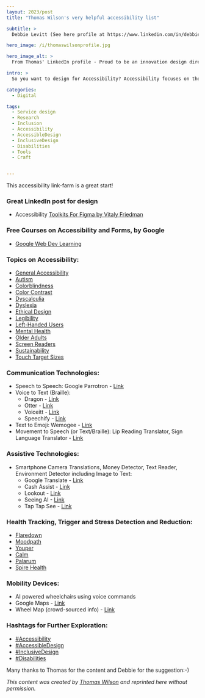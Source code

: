 ```yaml
---
layout: 2023/post
title: "Thomas Wilson's very helpful accessibility list"

subtitle: >
  Debbie Levitt (See here profile at https://www.linkedin.com/in/debbielevitt/) suggested that Thomas post his list on Medium or something as inside the LinkedIn walled garden, content seems to disappear on the whim of an algorythm. So I figured I'd post it here. This URL isn't going anywhere:-)

hero_image: /i/thomaswilsonprofile.jpg

hero_image_alt: >
  From Thomas' LinkedIn profile - Proud to be an innovation design director, human-centered service designer, strategist and researcher. I'm a manager of madness, storytelling service designer, discovery doer, dedicated design director, curiosity crusader, responsible AI advocate, innovation maven, UX geek, agent of behavioral change, bombast brand advocate, digital transformer, fearless foodie, pioneering pilgrim, pixel pusher, optimization optimist, validated venture designer, wayward wordsmith, and champion of human-centered design...

intro: >
  So you want to design for Accessibility? Accessibility focuses on the access and benefits of your site, system, or application for everyone. It's an important part of design and should be considered <em>BEFORE</em> the development process.

categories:
  - Digital

tags:
  - Service design
  - Research
  - Inclusion
  - Accessibility
  - AccessibleDesign
  - InclusiveDesign
  - Disabilities
  - Tools
  - Craft


---
```


This accessibility link-farm is a great start!

### Great LinkedIn post for design
- Accessibility [Toolkits For Figma by Vitaly Friedman](https://www.figma.com/community/file/958837762255381692)

### Free Courses on Accessibility and Forms, by Google
- [Google Web Dev Learning](https://web.dev/learn)

### Topics on Accessibility:
- [General Accessibility](https://www.w3.org/WAI/fundamentals/accessibility-intro/)
- [Autism](https://www.autismspeaks.org/)
- [Colorblindness](https://www.color-blindness.com/)
- [Color Contrast](https://webaim.org/resources/contrastchecker/)
- [Dyscalculia](https://www.dyscalculia.org/)
- [Dyslexia](https://dyslexiaida.org/)
- [Ethical Design](https://2017.ind.ie/ethical-design/)
- [Legibility](https://www.aiga.org/aiga/content/tools-and-resources/legibility-readability-and-comprehension-best-practices-for/)
- [Left-Handed Users](https://www.lefthandersday.com/tips)
- [Mental Health](https://www.mentalhealth.gov/)
- [Older Adults](https://www.nia.nih.gov/)
- [Screen Readers](https://webaim.org/techniques/screenreader/)
- [Sustainability](https://www.sustainablewebdesign.org/)
- [Touch Target Sizes](https://www.w3.org/WAI/WCAG21/Understanding/target-size.html)

### Communication Technologies:
- Speech to Speech: Google Parrotron - [Link](https://blog.google/outreach-initiatives/accessibility/parrotron-new-research-project-helps-impaired-speech-be-understood/)
- Voice to Text (Braille):
  - Dragon - [Link](https://www.nuance.com/dragon.html)
  - Otter - [Link](https://otter.ai/)
  - Voiceitt - [Link](https://www.voiceitt.com/)
  - Speechify - [Link](https://speechify.com/)
- Text to Emoji: Wemogee - [Link](https://www.wemogee.com/)
- Movement to Speech (or Text/Braille): Lip Reading Translator, Sign Language Translator - [Link](https://www.signall.us/)

### Assistive Technologies:
- Smartphone Camera Translations, Money Detector, Text Reader, Environment Detector including Image to Text:
  - Google Translate - [Link](https://translate.google.com/)
  - Cash Assist - [Link](https://apps.apple.com/us/app/cash-reader-bill-identifier/id1344802905)
  - Lookout - [Link](https://support.google.com/accessibility/android/answer/9031274)
  - Seeing AI - [Link](https://www.microsoft.com/en-us/ai/seeing-ai)
  - Tap Tap See - [Link](https://taptapseeapp.com/)

### Health Tracking, Trigger and Stress Detection and Reduction:
- [Flaredown](https://flaredown.com/)
- [Moodpath](https://mymoodpath.com/en/)
- [Youper](https://www.youper.ai/)
- [Calm](https://www.calm.com/)
- [Palarum](https://palarum.org/)
- [Spire Health](https://spirehealth.com/)

### Mobility Devices:
- AI powered wheelchairs using voice commands
- Google Maps - [Link](https://www.google.com/maps)
- Wheel Map (crowd-sourced info) - [Link](https://wheelmap.org/)

### Hashtags for Further Exploration:
- [#Accessibility](https://www.linkedin.com/feed/hashtag/accessibility/)
- [#AccessibleDesign](https://www.linkedin.com/feed/hashtag/accessibledesign/)
- [#InclusiveDesign](https://www.linkedin.com/feed/hashtag/inclusivedesign/)
- [#Disabilities](https://www.linkedin.com/feed/hashtag/disabilities/)


Many thanks to Thomas for the content and Debbie for the suggestion:-)

_This content was created by [Thomas Wilson](https://www.linkedin.com/in/thomasianwilson/) and reprinted here without permission._

